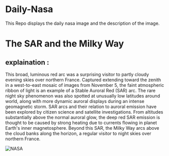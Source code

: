 # Daily-Nasa

This Repo displays the daily nasa image and the description of the image.

<!--NASA-->
# The SAR and the Milky Way
## explaination :

This broad, luminous red arc was a surprising visitor to partly cloudy evening skies over northern France. Captured extending toward the zenith in a west-to-east mosaic of images from November 5, the faint atmospheric ribbon of light is an example of a Stable Auroral Red (SAR) arc. The rare night sky phenomenon was also spotted at unusually low latitudes around world, along with more dynamic auroral displays during an intense geomagnetic storm. SAR arcs and their relation to auroral emission have been explored by citizen science and satellite investigations. From altitudes substantially above the normal auroral glow, the deep red SAR emission is thought to be caused by strong heating due to currents flowing in planet Earth's inner magnetosphere. Beyond this SAR, the Milky Way arcs above the cloud banks along the horizon, a regular visitor to night skies over northern France.

![NASA](https://apod.nasa.gov/apod/image/2311/SARarcLooten1024.jpg)
<!--/NASA-->